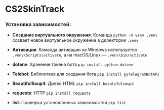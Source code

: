 # CS2SkinTrack

### Установка зависимостей:
- **Создание виртуального окружения**: Команда `python -m venv .venv` создает новое виртуальное окружение в директории `.venv`
- **Активация**: Команда активации на Windows используется `.venv\Scripts\activate`, а на macOS/Linux — `.venv\bin/activate`

- **dotenv**: Хранение токена бота `pip install python-dotenv`
- **Telebot**: Библиотека для создания бота `pip install pyTelegramBotAPI`
- **BeautifulSoup4**: Древо HTML `pip install beautifulsoup4`
- **requests**: HTTP `pip install requests`

- **list**: Проверка установленных зависимостей `pip list`